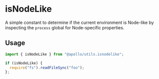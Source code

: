 # isNodeLike

A simple constant to determine if the current environment is Node-like by
inspecting the `process` global for Node-specific properties.

## Usage

```ts
import { isNodeLike } from "@apollo/utils.isnodelike";

if (isNodeLike) {
  require("fs").readFileSync("foo");
};
```